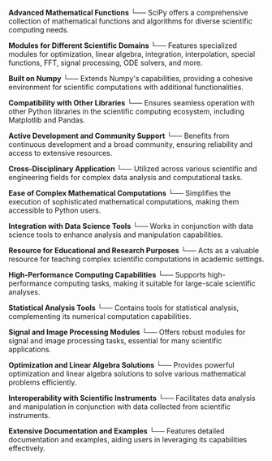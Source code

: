 **Advanced Mathematical Functions** 
    └── SciPy offers a comprehensive collection of mathematical functions and algorithms for diverse scientific computing needs.

**Modules for Different Scientific Domains** 
    └── Features specialized modules for optimization, linear algebra, integration, interpolation, special functions, FFT, signal processing, ODE solvers, and more.

**Built on Numpy** 
    └── Extends Numpy's capabilities, providing a cohesive environment for scientific computations with additional functionalities.

**Compatibility with Other Libraries** 
    └── Ensures seamless operation with other Python libraries in the scientific computing ecosystem, including Matplotlib and Pandas.

**Active Development and Community Support** 
    └── Benefits from continuous development and a broad community, ensuring reliability and access to extensive resources.

**Cross-Disciplinary Application** 
    └── Utilized across various scientific and engineering fields for complex data analysis and computational tasks.

**Ease of Complex Mathematical Computations** 
    └── Simplifies the execution of sophisticated mathematical computations, making them accessible to Python users.

**Integration with Data Science Tools** 
    └── Works in conjunction with data science tools to enhance analysis and manipulation capabilities.

**Resource for Educational and Research Purposes** 
    └── Acts as a valuable resource for teaching complex scientific computations in academic settings.

**High-Performance Computing Capabilities** 
    └── Supports high-performance computing tasks, making it suitable for large-scale scientific analyses.

**Statistical Analysis Tools** 
    └── Contains tools for statistical analysis, complementing its numerical computation capabilities.

**Signal and Image Processing Modules** 
    └── Offers robust modules for signal and image processing tasks, essential for many scientific applications.

**Optimization and Linear Algebra Solutions** 
    └── Provides powerful optimization and linear algebra solutions to solve various mathematical problems efficiently.

**Interoperability with Scientific Instruments** 
    └── Facilitates data analysis and manipulation in conjunction with data collected from scientific instruments.

**Extensive Documentation and Examples** 
    └── Features detailed documentation and examples, aiding users in leveraging its capabilities effectively.
